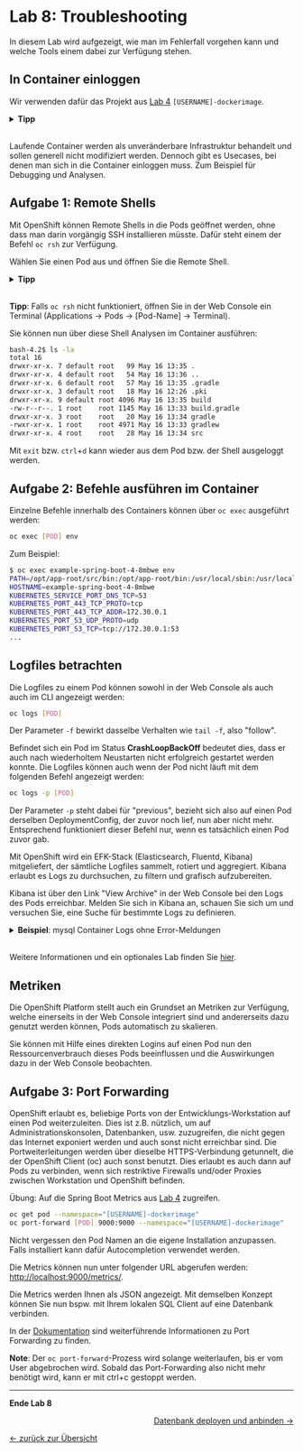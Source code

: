 # Lab 8: Troubleshooting

In diesem Lab wird aufgezeigt, wie man im Fehlerfall vorgehen kann und welche Tools einem dabei zur Verfügung stehen.

## In Container einloggen

Wir verwenden dafür das Projekt aus [Lab 4](04_deploy_dockerimage.md) `[USERNAME]-dockerimage`.

<details><summary><b>Tipp</b></summary>oc project [USERNAME]-dockerimage</details><br/>

Laufende Container werden als unveränderbare Infrastruktur behandelt und sollen generell nicht modifiziert werden.
Dennoch gibt es Usecases, bei denen man sich in die Container einloggen muss.
Zum Beispiel für Debugging und Analysen.

## Aufgabe 1: Remote Shells

Mit OpenShift können Remote Shells in die Pods geöffnet werden, ohne dass man darin vorgängig SSH installieren müsste.
Dafür steht einem der Befehl `oc rsh` zur Verfügung.

Wählen Sie einen Pod aus und öffnen Sie die Remote Shell.

<details><summary><b>Tipp</b></summary>oc get pods<br/>oc rsh [POD]</details><br/>

__Tipp__:
Falls `oc rsh` nicht funktioniert, öffnen Sie in der Web Console ein Terminal (Applications -> Pods -> [Pod-Name] -> Terminal).

Sie können nun über diese Shell Analysen im Container ausführen:

```bash
bash-4.2$ ls -la
total 16
drwxr-xr-x. 7 default root   99 May 16 13:35 .
drwxr-xr-x. 4 default root   54 May 16 13:36 ..
drwxr-xr-x. 6 default root   57 May 16 13:35 .gradle
drwxr-xr-x. 3 default root   18 May 16 12:26 .pki
drwxr-xr-x. 9 default root 4096 May 16 13:35 build
-rw-r--r--. 1 root    root 1145 May 16 13:33 build.gradle
drwxr-xr-x. 3 root    root   20 May 16 13:34 gradle
-rwxr-xr-x. 1 root    root 4971 May 16 13:33 gradlew
drwxr-xr-x. 4 root    root   28 May 16 13:34 src
```

Mit `exit` bzw. `ctrl`+`d` kann wieder aus dem Pod bzw. der Shell ausgeloggt werden.


## Aufgabe 2: Befehle ausführen im Container

Einzelne Befehle innerhalb des Containers können über `oc exec` ausgeführt werden:

```bash
oc exec [POD] env
```

Zum Beispiel:

```bash
$ oc exec example-spring-boot-4-8mbwe env
PATH=/opt/app-root/src/bin:/opt/app-root/bin:/usr/local/sbin:/usr/local/bin:/usr/sbin:/usr/bin:/sbin:/bin
HOSTNAME=example-spring-boot-4-8mbwe
KUBERNETES_SERVICE_PORT_DNS_TCP=53
KUBERNETES_PORT_443_TCP_PROTO=tcp
KUBERNETES_PORT_443_TCP_ADDR=172.30.0.1
KUBERNETES_PORT_53_UDP_PROTO=udp
KUBERNETES_PORT_53_TCP=tcp://172.30.0.1:53
...
```


## Logfiles betrachten

Die Logfiles zu einem Pod können sowohl in der Web Console als auch auch im CLI angezeigt werden:

```bash
oc logs [POD]
```

Der Parameter `-f` bewirkt dasselbe Verhalten wie `tail -f`, also "follow".

Befindet sich ein Pod im Status __CrashLoopBackOff__ bedeutet dies, dass er auch nach wiederholtem Neustarten nicht erfolgreich gestartet werden konnte.
Die Logfiles können auch wenn der Pod nicht läuft mit dem folgenden Befehl angezeigt werden:

```bash
oc logs -p [POD]
```

Der Parameter `-p` steht dabei für "previous", bezieht sich also auf einen Pod derselben DeploymentConfig, der zuvor noch lief, nun aber nicht mehr.
Entsprechend funktioniert dieser Befehl nur, wenn es tatsächlich einen Pod zuvor gab.

Mit OpenShift wird ein EFK-Stack (Elasticsearch, Fluentd, Kibana) mitgeliefert, der sämtliche Logfiles sammelt, rotiert und aggregiert.
Kibana erlaubt es Logs zu durchsuchen, zu filtern und grafisch aufzubereiten.

Kibana ist über den Link "View Archive" in der Web Console bei den Logs des Pods erreichbar.
Melden Sie sich in Kibana an, schauen Sie sich um und versuchen Sie, eine Suche für bestimmte Logs zu definieren.

<details><summary><b>Beispiel</b>: mysql Container Logs ohne Error-Meldungen</summary>kubernetes.container_name:"mysql" AND -message:"error"</details><br/>

Weitere Informationen und ein optionales Lab finden Sie [hier](../additional-labs/logging_efk_stack.md).


## Metriken

Die OpenShift Platform stellt auch ein Grundset an Metriken zur Verfügung, welche einerseits in der Web Console integriert sind und andererseits dazu genutzt werden können, Pods automatisch zu skalieren.

Sie können mit Hilfe eines direkten Logins auf einen Pod nun den Ressourcenverbrauch dieses Pods beeinflussen und die Auswirkungen dazu in der Web Console beobachten.


## Aufgabe 3: Port Forwarding

OpenShift erlaubt es, beliebige Ports von der Entwicklungs-Workstation auf einen Pod weiterzuleiten.
Dies ist z.B. nützlich, um auf Administrationskonsolen, Datenbanken, usw. zuzugreifen, die nicht gegen das Internet exponiert werden und auch sonst nicht erreichbar sind.
Die Portweiterleitungen werden über dieselbe HTTPS-Verbindung getunnelt, die der OpenShift Client (oc) auch sonst benutzt.
Dies erlaubt es auch dann auf Pods zu verbinden, wenn sich restriktive Firewalls und/oder Proxies zwischen Workstation und OpenShift befinden.

Übung: Auf die Spring Boot Metrics aus [Lab 4](04_deploy_dockerimage.md) zugreifen.

```bash
oc get pod --namespace="[USERNAME]-dockerimage"
oc port-forward [POD] 9000:9000 --namespace="[USERNAME]-dockerimage"
```

Nicht vergessen den Pod Namen an die eigene Installation anzupassen.
Falls installiert kann dafür Autocompletion verwendet werden.

Die Metrics können nun unter folgender URL abgerufen werden: [http://localhost:9000/metrics/](http://localhost:9000/metrics/).

Die Metrics werden Ihnen als JSON angezeigt.
Mit demselben Konzept können Sie nun bspw. mit Ihrem lokalen SQL Client auf eine Datenbank verbinden.

In der [Dokumentation](https://docs.openshift.com/container-platform/4.3/nodes/containers/nodes-containers-port-forwarding.html) sind weiterführende Informationen zu Port Forwarding zu finden.

__Note__:
Der `oc port-forward`-Prozess wird solange weiterlaufen, bis er vom User abgebrochen wird.
Sobald das Port-Forwarding also nicht mehr benötigt wird, kann er mit ctrl+c gestoppt werden.

---

__Ende Lab 8__

<p width="100px" align="right"><a href="09_database.md">Datenbank deployen und anbinden →</a></p>

[← zurück zur Übersicht](../README.md)
